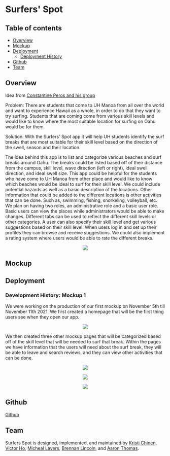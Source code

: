 # Surfers' Spot

## Table of contents

* [Overview](#overview)
* [Mockup](#mockup)
* [Deployment](#Deployment)
  * [Deployment History](#DeploymentHistory)
* [Github](#Github)
* [Team](#team)

## Overview

Idea from [Constantine Peros and his group](https://cperos.github.io/essays/final-project-idea.html)

Problem: There are students that come to UH Manoa from all over the world and want to experience Hawaii as a whole, in order to do that they want to try surfing. Students that are coming come from various skill levels and would like to know where the most suitable location for surfing on Oahu would be for them. 

Solution: With the Surfers' Spot app it will help UH students identify the surf breaks that are most suitable for their skill level based on the direction of the swell, season and their location.  

The idea behind this app is to list and categorize various beaches and surf breaks around Oahu. The breaks could be listed based off of their distance from the campus, skill level, wave direction (left or right), ideal swell direction, and ideal swell size. This app could be helpful for the students who have come to UH Manoa from other place and would like to know which beaches would be ideal to surf for their skill level. We could include potential hazards as well as a basic description of the locations. Other information that could be added to the different locations is other activities that can be done. Such as, swimming, fishing, snorkeling, volleyball, etc. We plan on having two roles, an administrative role and a basic user role. Basic users can view the places while administrators would be able to make changes. Different tabs can be used to reflect the different skill levels or other categories. A user can also specify their skill level and get various suggestions based on their skill level. When users log in and set up their profiles they can browse and receive suggestions. We could also implement a rating system where users would be able to rate the different breaks. 

<p align="center">
  <img src="images/mock-example-page.png">
</p>

## Mockup 



## Deployment

### Development History: Mockup 1
We were working on the production of our first mockup on November 5th till November 11th 2021. We first created a homepage that will be the first thing users see when they open our app. 
<p align="center">
    <img src="images/surfers-spot-mockups.png">
</p>

We then created three other mockup pages that will be categorized based off of the skill level that will be needed to surf that break. Within the pages we have information that the users will need about the surf break, they will be able to leave and search reviews, and they can view other activities that can be done. 

<p align="center">
    <img src="images/surfers-spot-mockups-1.png">
</p>

<p align="center">
    <img src="images/surfers-spot-mockups-2.png">
</p>

<p align="center">
    <img src="images/surfers-spot-mockups-3.png">
</p> 

## Github
[Github](https://github.com/surfers-spot/surfers-spot)

## Team

Surfers Spot is designed, implemented, and maintained by [Kristi Chinen](https://kristihchinen.github.io/), [Victor Ho](https://hovictor2000.github.io/), [Micheal Lavers](https://sync925.github.io/), [Brennan Lincoln](https://blincoln15.github.io/), and [Aaron Thomas](https://aaron-toomas.github.io/).









